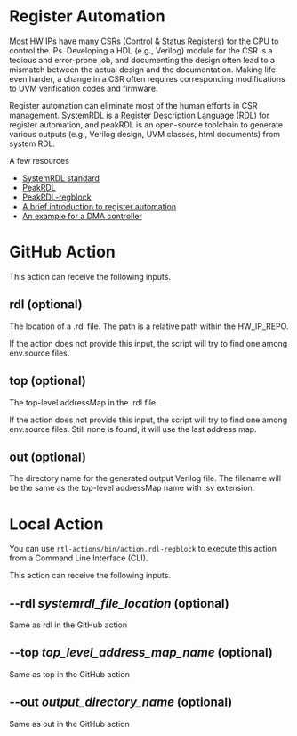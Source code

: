 # Register Automation

Most HW IPs have many CSRs (Control & Status Registers) for the CPU to control the IPs.
Developing a HDL (e.g., Verilog) module for the CSR is a tedious and error-prone job, and documenting the design often lead to a mismatch between the actual design and the documentation. Making life even harder, a change in a CSR often requires corresponding modifications to UVM verification codes and firmware.

Register automation can eliminate most of the human efforts in CSR management. SystemRDL is a Register Description Language (RDL) for register automation, and peakRDL is an open-source toolchain to generate various outputs (e.g., Verilog design, UVM classes, html documents) from system RDL.

A few resources
- [SystemRDL standard](https://www.accellera.org/downloads/standards/systemrdl)
- [PeakRDL](https://peakrdl.readthedocs.io/)
- [PeakRDL-regblock](https://peakrdl-regblock.readthedocs.io/)
- [A brief introduction to register automation](https://github.com/scalable-arch/rtl-actions/blob/main/rdl-regblock/docs/Register%20Automation.pdf)
- [An example for a DMA controller](https://github.com/scalable-arch/rtl-actions/blob/main/rdl-regblock/docs/dmac.rdl)

# GitHub Action

This action can receive the following inputs.

## rdl (optional)

The location of a .rdl file. The path is a relative path within the HW_IP_REPO.

If the action does not provide this input, the script will try to find one among env.source files.

## top (optional)

The top-level addressMap in the .rdl file.

If the action does not provide this input, the script will try to find one among env.source files. Still none is found, it will use the last address map.

## out (optional)

The directory name for the generated output Verilog file. The filename will be the same as the top-level addressMap name with .sv extension.

# Local Action

You can use ```rtl-actions/bin/action.rdl-regblock``` to execute this action from a Command Line Interface (CLI).

This action can receive the following inputs.

## --rdl *systemrdl_file_location* (optional)

Same as rdl in the GitHub action

## --top *top_level_address_map_name* (optional)

Same as top in the GitHub action

## --out *output_directory_name* (optional)

Same as out in the GitHub action
